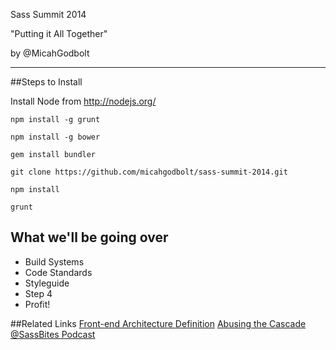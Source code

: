 Sass Summit 2014

"Putting it All Together"

by @MicahGodbolt

<hr>


##Steps to Install

Install Node from http://nodejs.org/

`npm install -g grunt`

`npm install -g bower`

`gem install bundler`

`git clone https://github.com/micahgodbolt/sass-summit-2014.git`

`npm install`

`grunt`


## What we'll be going over
- Build Systems
- Code Standards
- Styleguide
- Step 4
- Profit!

##Related Links
[Front-end Architecture Definition](https://github.com/micahgodbolt/front-end-architecture)
[Abusing the Cascade](http://www.phase2technology.com/blog/used-and-abused-css-inheritance-and-our-misuse-of-the-cascade/)
[@SassBites Podcast](https://www.youtube.com/user/sassbites)
